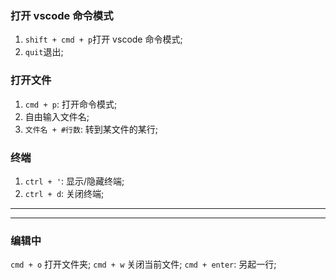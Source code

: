 ### 打开 vscode 命令模式
1. `shift + cmd + p`打开 vscode 命令模式;
2. `quit`退出;

### 打开文件
1. `cmd + p`: 打开命令模式;
2. 自由输入文件名;
3. `文件名 + #行数`: 转到某文件的某行;


### 终端
1. `ctrl + '`: 显示/隐藏终端;
2. `ctrl + d`: 关闭终端;


***
***

### 编辑中
`cmd + o` 打开文件夹;
`cmd + w` 关闭当前文件;
`cmd + enter`: 另起一行;